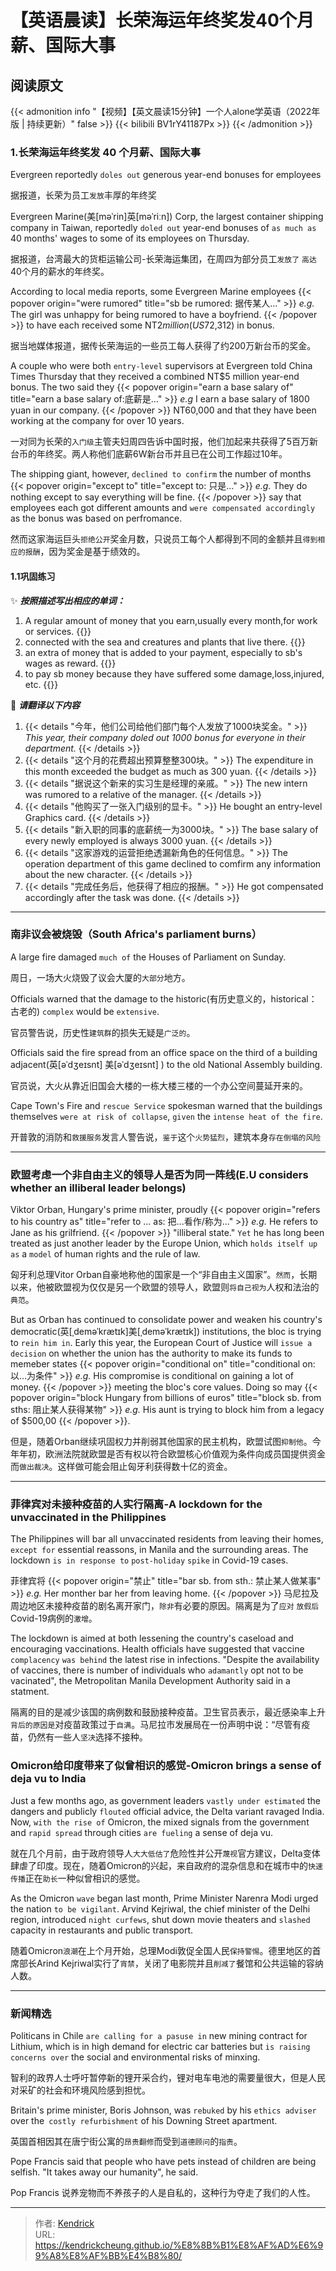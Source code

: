 # 【英语晨读】长荣海运年终奖发40个月薪、国际大事


## 阅读原文
{{< admonition info "【视频】【英文晨读15分钟】一个人alone学英语（2022年版 | 持续更新）" false >}}
{{< bilibili BV1rY41187Px >}}
{{< /admonition >}}
### 1.长荣海运年终奖发 40 个月薪、国际大事

Evergreen reportedly `doles out` generous year-end bonuses for employees

据报道，长荣为员工`发放`丰厚的年终奖

Evergreen Marine(美[məˈrin]英[məˈriːn]) Corp, the largest container shipping company in Taiwan, reportedly `doled out` year-end bonuses of `as much as` 40 months' wages to some of its employees on Thursday.

据报道，台湾最大的货柜运输公司-长荣海运集团，在周四为部分员工`发放了` `高达`40个月的薪水的年终奖。

According to local media reports, some Evergreen Marine employees 
{{< popover origin="were rumored" title="sb be rumored: 据传某人..." >}}
*e.g.* The girl was unhappy for being rumored to have a boyfriend.
{{< /popover >}} 
to have each received some NT$2 million(US$72,312) in bonus.

据当地媒体报道，据传长荣海运的一些员工每人获得了约200万新台币的奖金。

A couple who were both `entry-level` supervisors at Evergreen told China Times Thursday that they received a combined NT$5 million year-end bonus. The two said they 
{{< popover origin="earn a base salary of" title="earn a base salary of:底薪是..." >}}
*e.g* I earn a base salary of 1800 yuan in our company.
{{< /popover >}}
 NT60,000 and that they have been working at the company for over 10 years.

一对同为长荣的`入门级`主管夫妇周四告诉中国时报，他们加起来共获得了5百万新台币的年终奖。两人称他们底薪6W新台币并且已在公司工作超过10年。

The shipping giant, however, `declined to confirm` the number of months 
{{< popover origin="except to" title="except to: 只是..." >}}
*e.g.* They do nothing except to say everything will be fine.
{{< /popover >}} 
say that employees each got different amounts and `were compensated accordingly` as the bonus was based on perfromance.

然而这家海运巨头`拒绝公开`奖金月数，只说员工每个人都得到不同的金额并且`得到相应的报酬`，因为奖金是基于绩效的。

#### 1.1巩固练习
✨ ***按照描述写出相应的单词：***

1. A regular amount of money that you earn,usually every month,for work or services.  {{<hide-text hide="*wage*">}}
2. connected with the sea and creatures and plants that live there. {{<hide-text hide="*marine*">}}
3. an extra of money that is added to your payment, especially to sb's wages as reward.  {{<hide-text hide="*bonus*">}}
4. to pay sb money because they have suffered some damage,loss,injured, etc. {{<hide-text hide="*compensate*">}}

🎀 ***请翻译以下内容***

1. {{< details "今年，他们公司给他们部门每个人发放了1000块奖金。" >}}
*This year, their company doled out 1000 bonus for everyone in their department.*
{{< /details >}}
2. {{< details "这个月的花费超出预算整整300块。" >}}
The expenditure in this month exceeded the budget as much as 300 yuan.
{{< /details >}}
3. {{< details "据说这个新来的实习生是经理的亲戚。" >}}
The new intern was rumored to a relative of the manager.
{{< /details >}}
4. {{< details "他购买了一张入门级别的显卡。" >}}
He bought an entry-level Graphics card.
{{< /details >}}
5. {{< details "新入职的同事的底薪统一为3000块。" >}}
The base salary of every newly employed is always 3000 yuan.
{{< /details >}}
6. {{< details "这家游戏的运营拒绝透漏新角色的任何信息。" >}}
The operation department of this game declined to comfirm any information about the new character.
{{< /details >}}
7. {{< details "完成任务后，他获得了相应的报酬。" >}}
He got compensated accordingly after the task was done.
{{< /details >}}

***

### 南非议会被烧毁（South Africa's parliament burns）

A large fire damaged `much of` the Houses of Parliament on Sunday.

周日，一场大火烧毁了议会大厦的`大部分`地方。

Officials warned that the damage to the historic(有历史意义的，historical：古老的) `complex` would be `extensive`.

官员警告说，历史性`建筑群`的损失无疑是`广泛的`。

Officials said the fire spread from an office space on the third of a building adjacent(英[əˈdʒeɪsnt]
美[əˈdʒeɪsnt]
) to the old National Assembly building. 

官员说，大火从靠近旧国会大楼的一栋大楼三楼的一个办公空间蔓延开来的。

Cape Town's Fire and `rescue Service` spokesman warned that the buildings themselves `were at risk of collapse`, `given` the `intense heat of the fire`.

开普敦的消防和`救援服务`发言人警告说，`鉴于`这个`火势猛烈`，建筑本身`存在倒塌的风险`

***

### 欧盟考虑一个非自由主义的领导人是否为同一阵线(E.U considers whether an illiberal leader belongs)

Viktor Orban, Hungary's prime minister, proudly {{< popover origin="refers to his country as" title="refer to ... as: 把...看作/称为..." >}}
*e.g.* He refers to Jane as his grilfriend.
{{< /popover >}} "illiberal state." `Yet` he has long been treated as just another leader by the Europe Union, which `holds itself up as` a `model` of human rights and the rule of law.

匈牙利总理Vitor Orban自豪地称他的国家是一个“非自由主义国家”。`然而`，长期以来，他被欧盟视为仅仅是另一个欧盟的领导人，欧盟则`将自己视为`人权和法治的`典范`。

But as Orban has continued to consolidate power and weaken his country's democratic(英[ˌdeməˈkrætɪk]美[ˌdeməˈkrætɪk]) institutions, the bloc is trying to `rein him in`. Early this year, the European Court of Justice will `issue a decision` on whether the union has the authority to make its funds to memeber states {{< popover origin="conditional on" title="conditional on: 以...为条件" >}}
*e.g.* His compromise is conditional on gaining a lot of money.
{{< /popover >}} meeting the bloc's core values. Doing so may {{< popover origin="block Hungary from billions of euros" title="block sb. from sths: 阻止某人获得某物" >}}
*e.g.* His aunt is trying to block him from a legacy of $500,00
{{< /popover >}}.

但是，随着Orban继续巩固权力并削弱其他国家的民主机构，欧盟试图`抑制他`。今年年初，欧洲法院就欧盟是否有权以符合欧盟核心价值观为条件向成员国提供资金而`做出裁决`。这样做可能会阻止匈牙利获得数十亿的资金。

***

### 菲律宾对未接种疫苗的人实行隔离-A lockdown for the unvaccinated in the Philippines

The Philippines will bar all unvaccinated residents from leaving their homes, `except for` essential reassons, in Manila and the surrounding areas. The lockdown `is in response to` `post-holiday` `spike` in Covid-19 cases.

菲律宾将 {{< popover origin="禁止" title="bar sb. from sth.: 禁止某人做某事" >}}
*e.g.* Her monther bar her from leaving home.
{{< /popover >}} 马尼拉及周边地区未接种疫苗的剧名离开家门，`除非`有必要的原因。隔离是为了`应对` `放假后`Covid-19病例的`激增`。

The lockdown is aimed at both lessening the country's caseload and encouraging vaccinations. Health officials have suggested that vaccine `complacency` `was behind` the latest rise in infections. "Despite the availability of vaccines, there is number of individuals who `adamantly` opt not to be vacinated", the Metropolitan Manila Development Authority said in a statment.

隔离的目的是减少该国的病例数和鼓励接种疫苗。卫生官员表示，最近感染率上升`背后的原因是`对疫苗政策过于`自满`。马尼拉市发展局在一份声明中说：“尽管有疫苗，仍然有一些人`坚决`选择不接种。

### Omicron给印度带来了似曾相识的感觉-Omicron brings a sense of deja vu to India
Just a few months ago, as government leaders `vastly under estimated` the dangers and publicly `flouted` official advice, the Delta variant ravaged India. Now, `with the rise of` Omicron, the mixed signals from the government and `rapid spread` through cities `are fueling` a sense of deja vu.

就在几个月前，由于政府领导人`大大低估了`危险性并公开`蔑视`官方建议，Delta变体肆虐了印度。现在，随着Omicron的兴起，来自政府的混杂信息和在城市中的`快速传播`正在`助长`一种似曾相识的感觉。

As the Omicron `wave` began last month, Prime Minister Narenra Modi urged the nation `to be vigilant`. Arvind Kejriwal, the chief minister of the Delhi region, introduced `night curfews`, shut down movie theaters and `slashed` capacity in restaurants and public transport.

随着Omicron`浪潮`在上个月开始，总理Modi敦促全国人民`保持警惕`。德里地区的首席部长Arind Kejriwal实行了`宵禁`，关闭了电影院并且`削减了`餐馆和公共运输的容纳人数。

***

### 新闻精选
Politicans in Chile `are calling for a pasuse in` new mining contract for Lithium, which is in high demand for electric car batteries but `is raising concerns over` the social and environmental risks of minxing.

智利的政界人士呼吁暂停新的锂开采合约，锂对电车电池的需要量很大，但是人民对采矿的社会和环境风险感到担忧。

Britain's prime minister, Boris Johnson, was `rebuked` by his `ethics adviser` over the` costly refurbishment` of his Downing Street apartment.

英国首相因其在唐宁街公寓的`昂贵翻修`而受到`道德顾问`的`指责`。

Pope Francis said that people who have pets instead of children are being selfish. "It takes away our humanity", he said.

Pop Francis 说养宠物而不养孩子的人是自私的，这种行为夺走了我们的人性。


---

> 作者: [Kendrick](https://kendrickcheung.github.io/)  
> URL: https://kendrickcheung.github.io/%E8%8B%B1%E8%AF%AD%E6%99%A8%E8%AF%BB%E4%B8%80/  

